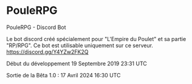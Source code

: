 # PouleRPG
PouleRPG - Discord Bot 

Le bot discord créé spécialement pour "L'Empire du Poulet" et sa partie "RP/RPG".
Ce bot est utilisable uniquement sur ce serveur.
https://discord.gg/Y4YZw2FK2Q

Début du développement 19 Septembre 2019 23:31 UTC

Sortie de la Bêta 1.0 : 17 Avril 2024 16:30 UTC
